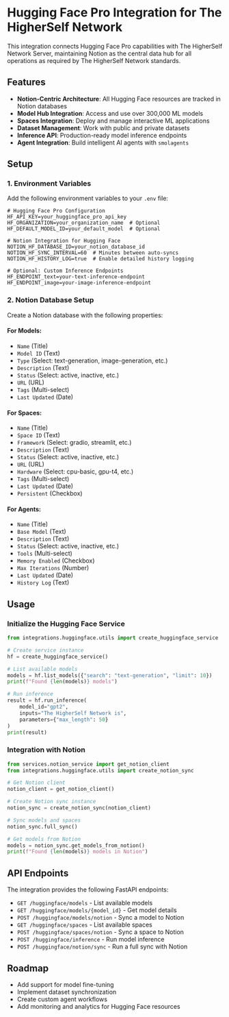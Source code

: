 # Hugging Face Pro Integration for The HigherSelf Network

This integration connects Hugging Face Pro capabilities with The HigherSelf Network Server, maintaining Notion as the central data hub for all operations as required by The HigherSelf Network standards.

## Features

- **Notion-Centric Architecture**: All Hugging Face resources are tracked in Notion databases
- **Model Hub Integration**: Access and use over 300,000 ML models
- **Spaces Integration**: Deploy and manage interactive ML applications
- **Dataset Management**: Work with public and private datasets
- **Inference API**: Production-ready model inference endpoints
- **Agent Integration**: Build intelligent AI agents with `smolagents`

## Setup

### 1. Environment Variables

Add the following environment variables to your `.env` file:

```
# Hugging Face Pro Configuration
HF_API_KEY=your_huggingface_pro_api_key
HF_ORGANIZATION=your_organization_name  # Optional
HF_DEFAULT_MODEL_ID=your_default_model  # Optional

# Notion Integration for Hugging Face
NOTION_HF_DATABASE_ID=your_notion_database_id
NOTION_HF_SYNC_INTERVAL=60  # Minutes between auto-syncs
NOTION_HF_HISTORY_LOG=true  # Enable detailed history logging

# Optional: Custom Inference Endpoints
HF_ENDPOINT_text=your-text-inference-endpoint
HF_ENDPOINT_image=your-image-inference-endpoint
```

### 2. Notion Database Setup

Create a Notion database with the following properties:

#### For Models:
- `Name` (Title)
- `Model ID` (Text)
- `Type` (Select: text-generation, image-generation, etc.)
- `Description` (Text)
- `Status` (Select: active, inactive, etc.)
- `URL` (URL)
- `Tags` (Multi-select)
- `Last Updated` (Date)

#### For Spaces:
- `Name` (Title)
- `Space ID` (Text)
- `Framework` (Select: gradio, streamlit, etc.)
- `Description` (Text)
- `Status` (Select: active, inactive, etc.)
- `URL` (URL)
- `Hardware` (Select: cpu-basic, gpu-t4, etc.)
- `Tags` (Multi-select)
- `Last Updated` (Date)
- `Persistent` (Checkbox)

#### For Agents:
- `Name` (Title)
- `Base Model` (Text)
- `Description` (Text)
- `Status` (Select: active, inactive, etc.)
- `Tools` (Multi-select)
- `Memory Enabled` (Checkbox)
- `Max Iterations` (Number)
- `Last Updated` (Date)
- `History Log` (Text)

## Usage

### Initialize the Hugging Face Service

```python
from integrations.huggingface.utils import create_huggingface_service

# Create service instance
hf = create_huggingface_service()

# List available models
models = hf.list_models({"search": "text-generation", "limit": 10})
print(f"Found {len(models)} models")

# Run inference
result = hf.run_inference(
    model_id="gpt2",
    inputs="The HigherSelf Network is",
    parameters={"max_length": 50}
)
print(result)
```

### Integration with Notion

```python
from services.notion_service import get_notion_client
from integrations.huggingface.utils import create_notion_sync

# Get Notion client
notion_client = get_notion_client()

# Create Notion sync instance
notion_sync = create_notion_sync(notion_client)

# Sync models and spaces
notion_sync.full_sync()

# Get models from Notion
models = notion_sync.get_models_from_notion()
print(f"Found {len(models)} models in Notion")
```

## API Endpoints

The integration provides the following FastAPI endpoints:

- `GET /huggingface/models` - List available models
- `GET /huggingface/models/{model_id}` - Get model details
- `POST /huggingface/models/notion` - Sync a model to Notion
- `GET /huggingface/spaces` - List available spaces
- `POST /huggingface/spaces/notion` - Sync a space to Notion
- `POST /huggingface/inference` - Run model inference
- `POST /huggingface/notion/sync` - Run a full sync with Notion

## Roadmap

- Add support for model fine-tuning
- Implement dataset synchronization
- Create custom agent workflows
- Add monitoring and analytics for Hugging Face resources
